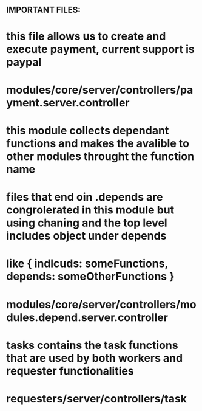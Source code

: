 ## IMPORTANT FILES:
  # this file allows us to create and execute payment, current support is paypal
  # modules/core/server/controllers/payment.server.controller
  #
  # this module collects dependant functions and makes the avalible to other modules throught the function name
  # files that end oin .depends are congrolerated in this module but using chaning and the top level includes object under depends
  # like { indlcuds: someFunctions, depends: someOtherFunctions }
  # modules/core/server/controllers/modules.depend.server.controller
  #
  # tasks contains the task functions that are used by both workers and requester functionalities
  # requesters/server/controllers/task
  #
  